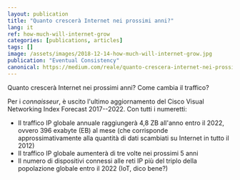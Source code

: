 ```yaml
---
layout: publication
title: "Quanto crescerà Internet nei prossimi anni?"
lang: it
ref: how-much-will-internet-grow
categories: [publications, articles]
tags: []
image: /assets/images/2018-12-14-how-much-will-internet-grow.jpg
publication: "Eventual Consistency"
canonical: https://medium.com/reale/quanto-crescera-internet-nei-prossimi-anni-e471741ff9b6
---
```


Quanto crescerà Internet nei prossimi anni? Come cambia il traffico?

Per i *connaisseur*, è uscito l'ultimo aggiornamento del Cisco Visual Networking Index Forecast 2017--2022. Con tutti i numeretti:

-   Il traffico IP globale annuale raggiungerà 4,8 ZB all'anno entro il 2022, ovvero 396 exabyte (EB) al mese (che corrisponde approssimativamente alla quantità di dati scambiati su Internet in tutto il 2012)
-   Il traffico IP globale aumenterà di tre volte nei prossimi 5 anni
-   Il numero di dispositivi connessi alle reti IP più del triplo della popolazione globale entro il 2022 (IoT, dico bene?)
